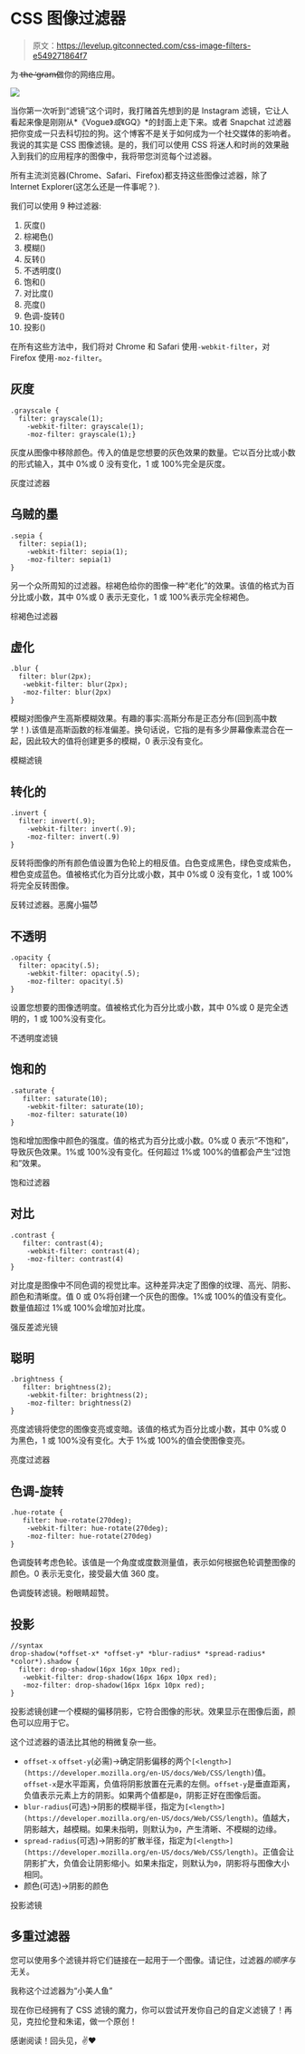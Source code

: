 # CSS 图像过滤器

> 原文：<https://levelup.gitconnected.com/css-image-filters-e549271864f7>

为 t̶h̶e̶ ̶'̶g̶r̶a̶m̶做你的网络应用。

![](img/6d6944744d516e511a36389119ee2dba.png)

当你第一次听到“滤镜”这个词时，我打赌首先想到的是 Instagram 滤镜，它让人看起来像是刚刚从*《Vogue》*或*《GQ》*的封面上走下来。或者 Snapchat 过滤器把你变成一只去科切拉的狗。这个博客不是关于如何成为一个社交媒体的影响者。我说的其实是 CSS 图像滤镜。是的，我们可以使用 CSS 将迷人和时尚的效果融入到我们的应用程序的图像中，我将带您浏览每个过滤器。

所有主流浏览器(Chrome、Safari、Firefox)都支持这些图像过滤器，除了 Internet Explorer(这怎么还是一件事呢？).

我们可以使用 9 种过滤器:

1.  灰度()
2.  棕褐色()
3.  模糊()
4.  反转()
5.  不透明度()
6.  饱和()
7.  对比度()
8.  亮度()
9.  色调-旋转()
10.  投影()

在所有这些方法中，我们将对 Chrome 和 Safari 使用`-webkit-filter`，对 Firefox 使用`-moz-filter`。

## **灰度**

```
.grayscale {
  filter: grayscale(1);
    -webkit-filter: grayscale(1);
    -moz-filter: grayscale(1);}
```

灰度从图像中移除颜色。传入的值是您想要的灰色效果的数量。它以百分比或小数的形式输入，其中 0%或 0 没有变化，1 或 100%完全是灰度。

灰度过滤器

## 乌贼的墨

```
.sepia {
  filter: sepia(1);
    -webkit-filter: sepia(1); 
    -moz-filter: sepia(1)
}
```

另一个众所周知的过滤器。棕褐色给你的图像一种“老化”的效果。该值的格式为百分比或小数，其中 0%或 0 表示无变化，1 或 100%表示完全棕褐色。

棕褐色过滤器

## 虚化

```
.blur {
  filter: blur(2px);
   -webkit-filter: blur(2px);
   -moz-filter: blur(2px)
}
```

模糊对图像产生高斯模糊效果。有趣的事实:高斯分布是正态分布(回到高中数学！).该值是高斯函数的标准偏差。换句话说，它指的是有多少屏幕像素混合在一起，因此较大的值将创建更多的模糊，0 表示没有变化。

模糊滤镜

## 转化的

```
.invert {
  filter: invert(.9);
    -webkit-filter: invert(.9); 
    -moz-filter: invert(.9)
}
```

反转将图像的所有颜色值设置为色轮上的相反值。白色变成黑色，绿色变成紫色，橙色变成蓝色。值被格式化为百分比或小数，其中 0%或 0 没有变化，1 或 100%将完全反转图像。

反转过滤器。恶魔小猫😈

## 不透明

```
.opacity {
  filter: opacity(.5);
    -webkit-filter: opacity(.5); 
    -moz-filter: opacity(.5)
}
```

设置您想要的图像透明度。值被格式化为百分比或小数，其中 0%或 0 是完全透明的，1 或 100%没有变化。

不透明度滤镜

## 饱和的

```
.saturate {
   filter: saturate(10);
    -webkit-filter: saturate(10); 
    -moz-filter: saturate(10)
}
```

饱和增加图像中颜色的强度。值的格式为百分比或小数。0%或 0 表示“不饱和”，导致灰色效果。1%或 100%没有变化。任何超过 1%或 100%的值都会产生“过饱和”效果。

饱和过滤器

## 对比

```
.contrast {
   filter: contrast(4);
    -webkit-filter: contrast(4); 
    -moz-filter: contrast(4)
}
```

对比度是图像中不同色调的视觉比率。这种差异决定了图像的纹理、高光、阴影、颜色和清晰度。值 0 或 0%将创建一个灰色的图像。1%或 100%的值没有变化。数量值超过 1%或 100%会增加对比度。

强反差滤光镜

## 聪明

```
.brightness {
   filter: brightness(2);
    -webkit-filter: brightness(2); 
    -moz-filter: brightness(2)
}
```

亮度滤镜将使您的图像变亮或变暗。该值的格式为百分比或小数，其中 0%或 0 为黑色，1 或 100%没有变化。大于 1%或 100%的值会使图像变亮。

亮度过滤器

## 色调-旋转

```
.hue-rotate {
   filter: hue-rotate(270deg);
    -webkit-filter: hue-rotate(270deg); 
    -moz-filter: hue-rotate(270deg)
}
```

色调旋转考虑色轮。该值是一个角度或度数测量值，表示如何根据色轮调整图像的颜色。0 表示无变化，接受最大值 360 度。

色调旋转滤镜。粉眼睛超赞。

## 投影

```
//syntax
drop-shadow(*offset-x* *offset-y* *blur-radius* *spread-radius* *color*).shadow {
  filter: drop-shadow(16px 16px 10px red);
   -webkit-filter: drop-shadow(16px 16px 10px red);
   -moz-filter: drop-shadow(16px 16px 10px red);
}
```

投影滤镜创建一个模糊的偏移阴影，它符合图像的形状。效果显示在图像后面，颜色可以应用于它。

这个过滤器的语法比其他的稍微复杂一些。

*   `offset-x` `offset-y`(必需)→确定阴影偏移的两个`[<length>](https://developer.mozilla.org/en-US/docs/Web/CSS/length)`值。`offset-x`是水平距离，负值将阴影放置在元素的左侧。`offset-y`是垂直距离，负值表示元素上方的阴影。如果两个值都是`0`，阴影正好在图像后面。
*   `blur-radius`(可选)→阴影的模糊半径，指定为`[<length>](https://developer.mozilla.org/en-US/docs/Web/CSS/length)`。值越大，阴影越大，越模糊。如果未指明，则默认为`0`，产生清晰、不模糊的边缘。
*   `spread-radius`(可选)→阴影的扩散半径，指定为`[<length>](https://developer.mozilla.org/en-US/docs/Web/CSS/length)`。正值会让阴影扩大，负值会让阴影缩小。如果未指定，则默认为`0`，阴影将与图像大小相同。
*   颜色(可选)→阴影的颜色

投影滤镜

## 多重过滤器

您可以使用多个滤镜并将它们链接在一起用于一个图像。请记住，过滤器*的顺序与*无关。

我称这个过滤器为“小美人鱼”

现在你已经拥有了 CSS 滤镜的魔力，你可以尝试开发你自己的自定义滤镜了！再见，克拉伦登和朱诺，做一个原创！

感谢阅读！回头见，✌️❤️